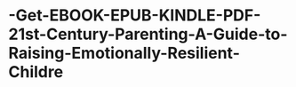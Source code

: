 # -Get-EBOOK-EPUB-KINDLE-PDF-21st-Century-Parenting-A-Guide-to-Raising-Emotionally-Resilient-Childre